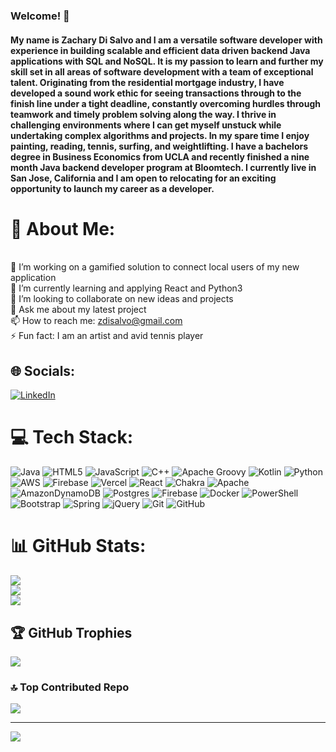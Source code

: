 ### Welcome! 👋
#### My name is Zachary Di Salvo and I am a versatile software developer with experience in building scalable and efficient data driven backend Java applications with SQL and NoSQL. It is my passion to learn and further my skill set in all areas of software development with a team of exceptional talent. Originating from the residential mortgage industry, I have developed a sound work ethic for seeing transactions through to the finish line under a tight deadline, constantly overcoming hurdles through teamwork and timely problem solving along the way. I thrive in challenging environments where I can get myself unstuck while undertaking complex algorithms and projects. In my spare time I enjoy painting, reading, tennis, surfing, and weightlifting. I have a bachelors degree in Business Economics from UCLA and recently finished a nine month Java backend developer program at Bloomtech. I currently live in San Jose, California and I am open to relocating for an exciting opportunity to launch my career as a developer.



# 💫 About Me:
<br>🔭 I’m working on a gamified solution to connect local users of my new application
<br>🌱 I’m currently learning and applying React and Python3
<br>👯 I’m looking to collaborate on new ideas and projects 
<br>💬 Ask me about my latest project
<br>📫 How to reach me: zdisalvo@gmail.com
<br>⚡ Fun fact: I am an artist and avid tennis player


## 🌐 Socials:
[![LinkedIn](https://img.shields.io/badge/LinkedIn-%230077B5.svg?logo=linkedin&logoColor=white)](https://www.linkedin.com/in/zdisalvo/) 

# 💻 Tech Stack:
![Java](https://img.shields.io/badge/java-%23ED8B00.svg?style=for-the-badge&logo=openjdk&logoColor=white) ![HTML5](https://img.shields.io/badge/html5-%23E34F26.svg?style=for-the-badge&logo=html5&logoColor=white) ![JavaScript](https://img.shields.io/badge/javascript-%23323330.svg?style=for-the-badge&logo=javascript&logoColor=%23F7DF1E) ![C++](https://img.shields.io/badge/c++-%2300599C.svg?style=for-the-badge&logo=c%2B%2B&logoColor=white) ![Apache Groovy](https://img.shields.io/badge/Apache%20Groovy-4298B8.svg?style=for-the-badge&logo=Apache+Groovy&logoColor=white) ![Kotlin](https://img.shields.io/badge/kotlin-%237F52FF.svg?style=for-the-badge&logo=kotlin&logoColor=white) ![Python](https://img.shields.io/badge/python-3670A0?style=for-the-badge&logo=python&logoColor=ffdd54) ![AWS](https://img.shields.io/badge/AWS-%23FF9900.svg?style=for-the-badge&logo=amazon-aws&logoColor=white) ![Firebase](https://img.shields.io/badge/firebase-%23039BE5.svg?style=for-the-badge&logo=firebase) ![Vercel](https://img.shields.io/badge/vercel-%23000000.svg?style=for-the-badge&logo=vercel&logoColor=white) ![React](https://img.shields.io/badge/react-%2320232a.svg?style=for-the-badge&logo=react&logoColor=%2361DAFB) ![Chakra](https://img.shields.io/badge/chakra-%234ED1C5.svg?style=for-the-badge&logo=chakraui&logoColor=white) ![Apache](https://img.shields.io/badge/apache-%23D42029.svg?style=for-the-badge&logo=apache&logoColor=white) ![AmazonDynamoDB](https://img.shields.io/badge/Amazon%20DynamoDB-4053D6?style=for-the-badge&logo=Amazon%20DynamoDB&logoColor=white) ![Postgres](https://img.shields.io/badge/postgres-%23316192.svg?style=for-the-badge&logo=postgresql&logoColor=white) ![Firebase](https://img.shields.io/badge/firebase-a08021?style=for-the-badge&logo=firebase&logoColor=ffcd34) ![Docker](https://img.shields.io/badge/docker-%230db7ed.svg?style=for-the-badge&logo=docker&logoColor=white) ![PowerShell](https://img.shields.io/badge/PowerShell-%235391FE.svg?style=for-the-badge&logo=powershell&logoColor=white) ![Bootstrap](https://img.shields.io/badge/bootstrap-%238511FA.svg?style=for-the-badge&logo=bootstrap&logoColor=white) ![Spring](https://img.shields.io/badge/spring-%236DB33F.svg?style=for-the-badge&logo=spring&logoColor=white) ![jQuery](https://img.shields.io/badge/jquery-%230769AD.svg?style=for-the-badge&logo=jquery&logoColor=white) ![Git](https://img.shields.io/badge/git-%23F05033.svg?style=for-the-badge&logo=git&logoColor=white) ![GitHub](https://img.shields.io/badge/github-%23121011.svg?style=for-the-badge&logo=github&logoColor=white)
# 📊 GitHub Stats:
![](https://github-readme-stats.vercel.app/api?username=zdisalvo&theme=dark&hide_border=false&include_all_commits=false&count_private=false)<br/>
![](https://github-readme-streak-stats.herokuapp.com/?user=zdisalvo&theme=dark&hide_border=false)<br/>
![](https://github-readme-stats.vercel.app/api/top-langs/?username=zdisalvo&theme=dark&hide_border=false&include_all_commits=false&count_private=false&layout=compact)

## 🏆 GitHub Trophies
![](https://github-profile-trophy.vercel.app/?username=zdisalvo&theme=radical&no-frame=false&no-bg=true&margin-w=4)

### 🔝 Top Contributed Repo
![](https://github-contributor-stats.vercel.app/api?username=zdisalvo&limit=5&theme=dark&combine_all_yearly_contributions=true)

---
[![](https://visitcount.itsvg.in/api?id=zdisalvo&icon=0&color=0)](https://visitcount.itsvg.in)

<!-- Proudly created with GPRM ( https://gprm.itsvg.in ) -->
